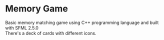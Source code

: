 # Memory Game
Basic memory matching game using C++ programming language and built with SFML 2.5.0
<br />There's a deck of cards with different icons.

